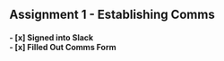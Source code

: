 ## Assignment 1 - Establishing Comms

#### - [x] Signed into Slack<br /> - [x] Filled Out Comms Form